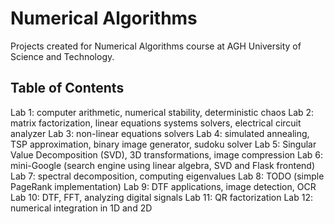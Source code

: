 # Numerical Algorithms

Projects created for Numerical Algorithms course at AGH University of Science and Technology.

## Table of Contents

Lab 1: computer arithmetic, numerical stability, deterministic chaos
Lab 2: matrix factorization, linear equations systems solvers, electrical circuit analyzer
Lab 3: non-linear equations solvers
Lab 4: simulated annealing, TSP approximation, binary image generator, sudoku solver
Lab 5: Singular Value Decomposition (SVD), 3D transformations, image compression
Lab 6: mini-Google (search engine using linear algebra, SVD and Flask frontend)
Lab 7: spectral decomposition, computing eigenvalues
Lab 8: TODO (simple PageRank implementation)
Lab 9: DTF applications, image detection, OCR
Lab 10: DTF, FFT, analyzing digital signals
Lab 11: QR factorization
Lab 12: numerical integration in 1D and 2D
